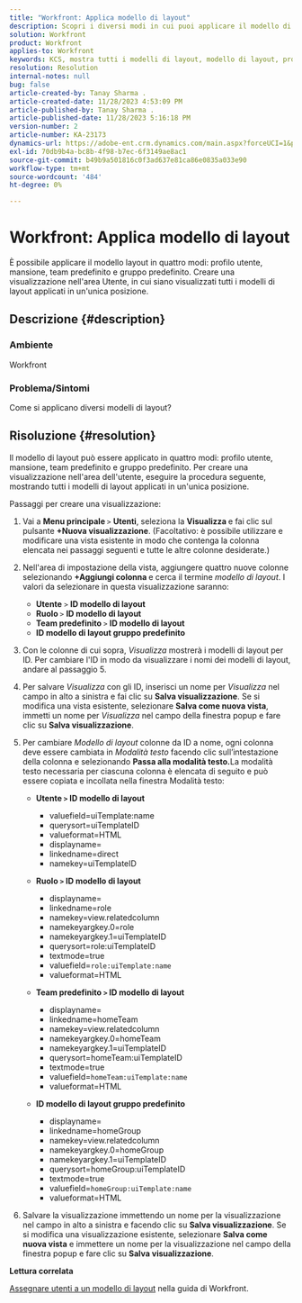 ```yaml
---
title: "Workfront: Applica modello di layout"
description: Scopri i diversi modi in cui puoi applicare il modello di layout.
solution: Workfront
product: Workfront
applies-to: Workfront
keywords: KCS, mostra tutti i modelli di layout, modello di layout, profilo utente, mansione, team predefinito, gruppo predefinito, Workfront
resolution: Resolution
internal-notes: null
bug: false
article-created-by: Tanay Sharma .
article-created-date: 11/28/2023 4:53:09 PM
article-published-by: Tanay Sharma .
article-published-date: 11/28/2023 5:16:18 PM
version-number: 2
article-number: KA-23173
dynamics-url: https://adobe-ent.crm.dynamics.com/main.aspx?forceUCI=1&pagetype=entityrecord&etn=knowledgearticle&id=be19a899-0e8e-ee11-8179-6045bd006704
exl-id: 70db9b4a-bc8b-4f98-b7ec-6f3149ae8ac1
source-git-commit: b49b9a501816c0f3ad637e81ca86e0835a033e90
workflow-type: tm+mt
source-wordcount: '484'
ht-degree: 0%

---
```


# Workfront: Applica modello di layout


È possibile applicare il modello layout in quattro modi: profilo utente, mansione, team predefinito e gruppo predefinito. Creare una visualizzazione nell&#39;area Utente, in cui siano visualizzati tutti i modelli di layout applicati in un&#39;unica posizione.

## Descrizione {#description}


### Ambiente

Workfront



### Problema/Sintomi

Come si applicano diversi modelli di layout?


## Risoluzione {#resolution}


Il modello di layout può essere applicato in quattro modi: profilo utente, mansione, team predefinito e gruppo predefinito. Per creare una visualizzazione nell&#39;area dell&#39;utente, eseguire la procedura seguente, mostrando tutti i modelli di layout applicati in un&#39;unica posizione.

Passaggi per creare una visualizzazione:

1. Vai a <b>Menu principale </b>`>`  <b>Utenti</b>, seleziona la <b>Visualizza </b>e fai clic sul pulsante <b>+Nuova visualizzazione</b>. (Facoltativo: è possibile utilizzare e modificare una vista esistente in modo che contenga la colonna elencata nei passaggi seguenti e tutte le altre colonne desiderate.)
2. Nell&#39;area di impostazione della vista, aggiungere quattro nuove colonne selezionando <b>+Aggiungi colonna </b>e cerca il termine *modello di layout*. I valori da selezionare in questa visualizzazione saranno:

   - <b>Utente</b> `>`  <b>ID modello di layout</b>
   - <b>Ruolo </b>`>`  <b>ID modello di layout</b>
   - <b>Team predefinito </b>`>`  <b>ID modello di layout</b>
   - <b>ID modello di layout gruppo predefinito</b>
3. Con le colonne di cui sopra, *Visualizza* mostrerà i modelli di layout per ID. Per cambiare l&#39;ID in modo da visualizzare i nomi dei modelli di layout, andare al passaggio 5.
4. Per salvare *Visualizza* con gli ID, inserisci un nome per *Visualizza* nel campo in alto a sinistra e fai clic su <b>Salva visualizzazione</b>. Se si modifica una vista esistente, selezionare <b>Salva come nuova vista</b>, immetti un nome per *Visualizza* nel campo della finestra popup e fare clic su <b>Salva visualizzazione</b>.
5. Per cambiare *Modello di layout* colonne da ID a nome, ogni colonna deve essere cambiata in *Modalità testo* facendo clic sull’intestazione della colonna e selezionando <b>Passa alla modalità testo.</b>La modalità testo necessaria per ciascuna colonna è elencata di seguito e può essere copiata e incollata nella finestra Modalità testo:
   - <b>Utente `>`  ID modello di layout </b>
      - valuefield=uiTemplate:name
      - querysort=uiTemplateID
      - valueformat=HTML
      - displayname=
      - linkedname=direct
      - namekey=uiTemplateID


   - <b>Ruolo `>`  ID modello di layout </b>
      - displayname=
      - linkedname=role
      - namekey=view.relatedcolumn
      - namekeyargkey.0=role
      - namekeyargkey.1=uiTemplateID
      - querysort=role:uiTemplateID
      - textmode=true
      - valuefield=`role:uiTemplate:name`
      - valueformat=HTML


   - <b>Team predefinito `>`  ID modello di layout</b>
      - displayname=
      - linkedname=homeTeam
      - namekey=view.relatedcolumn
      - namekeyargkey.0=homeTeam
      - namekeyargkey.1=uiTemplateID
      - querysort=homeTeam:uiTemplateID
      - textmode=true
      - valuefield=`homeTeam:uiTemplate:name`
      - valueformat=HTML


   - <b>ID modello di layout gruppo predefinito </b>
      - displayname=
      - linkedname=homeGroup
      - namekey=view.relatedcolumn
      - namekeyargkey.0=homeGroup
      - namekeyargkey.1=uiTemplateID
      - querysort=homeGroup:uiTemplateID
      - textmode=true
      - valuefield=`homeGroup:uiTemplate:name`
      - valueformat=HTML
6. Salvare la visualizzazione immettendo un nome per la visualizzazione nel campo in alto a sinistra e facendo clic su <b>Salva visualizzazione</b>. Se si modifica una visualizzazione esistente, selezionare <b>Salva come nuova vista</b> e immettere un nome per la visualizzazione nel campo della finestra popup e fare clic su <b>Salva visualizzazione</b>.


<b>Lettura correlata</b>

[Assegnare utenti a un modello di layout](https://experienceleague.adobe.com/docs/workfront/using/administration-and-setup/customize/layout-templates/assign-users-to-layout-template.html) nella guida di Workfront.
